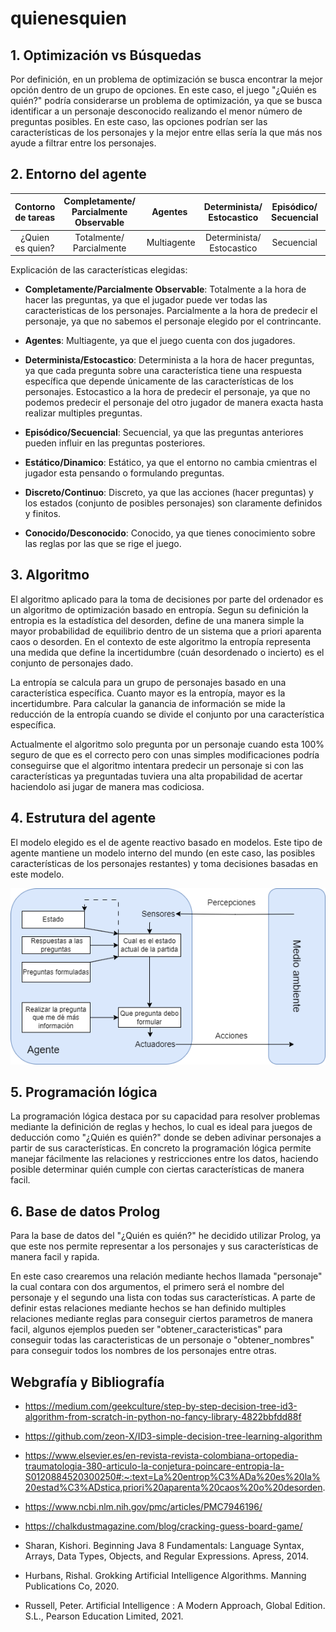 # quienesquien

## 1. Optimización vs Búsquedas

Por definición, en un problema de optimización se busca encontrar la mejor opción dentro de un grupo de opciones. En este caso, el juego "¿Quién es quién?" podría considerarse un problema de optimización, ya que se busca identificar a un personaje desconocido realizando el menor número de preguntas posibles. En este caso, las opciones podrían ser las características de los personajes y la mejor entre ellas sería la que más nos ayude a filtrar entre los personajes.

## 2. Entorno del agente

Contorno de tareas | Completamente/ Parcialmente Observable | Agentes | Determinista/ Estocastico | Episódico/ Secuencial  | Estático/ Dinamico | Discreto/ Continuo | Conocido/ Desconocido
:---: | :---: | :---: | :---: | :---: | :---: | :---: | :---: |
 ¿Quien es quien? | Totalmente/ Parcialmente | Multiagente | Determinista/ Estocastico | Secuencial | Estático |  Discreto |  Conocido |

 Explicación de las características elegidas:

- **Completamente/Parcialmente Observable**: Totalmente a la hora de hacer las preguntas, ya que el jugador puede ver todas las caracteristicas de los personajes. Parcialmente a la hora de predecir el personaje, ya que no sabemos el personaje elegido por el contrincante.

- **Agentes**: Multiagente, ya que el juego cuenta con dos jugadores.

- **Determinista/Estocastico**: Determinista a la hora de hacer preguntas, ya que cada pregunta sobre una característica tiene una respuesta específica que depende únicamente de las características de los personajes. Estocastico a la hora de predecir el personaje, ya que no podemos predecir el personaje del otro jugador de manera exacta hasta realizar multiples preguntas.

- **Episódico/Secuencial**: Secuencial, ya que las preguntas anteriores pueden influir en las preguntas posteriores.

- **Estático/Dinamico**: Estático, ya que el entorno no cambia cmientras el jugador esta pensando o formulando preguntas.

- **Discreto/Continuo**: Discreto, ya que  las acciones (hacer preguntas) y los estados (conjunto de posibles personajes) son claramente definidos y finitos.

- **Conocido/Desconocido**: Conocido, ya que tienes conocimiento sobre las reglas por las que se rige el juego.

## 3. Algoritmo

El algoritmo aplicado para la toma de decisiones por parte del ordenador es un algoritmo de optimización basado en entropía. Segun su definición la entropia es la estadística del desorden, define de una manera simple la mayor probabilidad de equilibrio dentro de un sistema que a priori aparenta caos o desorden. En el contexto de este algoritmo la entropía representa una medida que define la incertidumbre (cuán desordenado o incierto) es el conjunto de personajes dado.

La entropía se calcula para un grupo de personajes basado en una característica específica. Cuanto mayor es la entropía, mayor es la incertidumbre.
Para calcular la ganancia de información se mide la reducción de la entropía cuando se divide el conjunto por una característica específica.

Actualmente el algoritmo solo pregunta por un personaje cuando esta 100% seguro de que es el correcto pero con unas simples modificaciones podría conseguirse que el algoritmo intentara predecir un personaje si con las características ya preguntadas tuviera una alta propabilidad de acertar haciendolo asi jugar de manera mas codiciosa.

## 4. Estrutura del agente

El modelo elegido es el de agente reactivo basado en modelos. Este tipo de agente mantiene un modelo interno del mundo (en este caso, las posibles características de los personajes restantes) y toma decisiones basadas en este modelo.

![Modelo agente basado objetivos](./doc/modelo_QEQ.png)

## 5. Programación lógica

La programación lógica destaca por su capacidad para resolver problemas mediante la definición de reglas y hechos, lo cual es ideal para juegos de deducción como "¿Quién es quién?" donde se deben adivinar personajes a partir de sus características. En concreto la programación lógica permite manejar fácilmente las relaciones y restricciones entre los datos, haciendo posible determinar quién cumple con ciertas características de manera facil.

## 6. Base de datos Prolog

Para la base de datos del "¿Quién es quién?" he decidido utilizar Prolog, ya que este nos permite representar a los personajes y sus características de manera facil y rapida.

En este caso crearemos una relación mediante hechos llamada "personaje" la cual contara con dos argumentos, el primero será el nombre del personaje y el segundo una lista con todas sus características. A parte de definir estas relaciones mediante hechos se han definido multiples relaciones mediante reglas para conseguir ciertos parametros de manera facil, algunos ejemplos pueden ser "obtener_caracteristicas" para conseguir todas las caracteristicas de un personaje o "obtener_nombres" para conseguir todos los nombres de los personajes entre otras.

## Webgrafía y Bibliografía
- https://medium.com/geekculture/step-by-step-decision-tree-id3-algorithm-from-scratch-in-python-no-fancy-library-4822bbfdd88f
- https://github.com/zeon-X/ID3-simple-decision-tree-learning-algorithm
- https://www.elsevier.es/en-revista-revista-colombiana-ortopedia-traumatologia-380-articulo-la-conjetura-poincare-entropia-la-S0120884520300250#:~:text=La%20entrop%C3%ADa%20es%20la%20estad%C3%ADstica,priori%20aparenta%20caos%20o%20desorden.
- https://www.ncbi.nlm.nih.gov/pmc/articles/PMC7946196/
- https://chalkdustmagazine.com/blog/cracking-guess-board-game/

- Sharan, Kishori. Beginning Java 8 Fundamentals: Language Syntax, Arrays, Data Types, Objects, and Regular Expressions. Apress, 2014.
- Hurbans, Rishal. Grokking Artificial Intelligence Algorithms. Manning Publications Co, 2020.
- Russell, Peter. Artificial Intelligence : A Modern Approach, Global Edition. S.L., Pearson Education Limited, 2021.